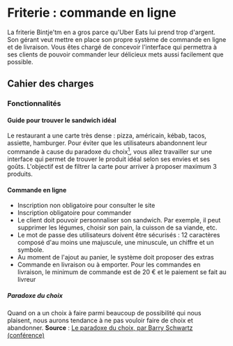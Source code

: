 # Friterie : commande en ligne
La friterie Bintje'tm en a gros parce qu'Uber Eats lui prend trop d'argent. Son gérant veut mettre en place son propre système de commande en ligne et de livraison. Vous êtes chargé de concevoir l'interface qui permettra à ses clients de pouvoir commander leur délicieux mets aussi facilement que possible.

## Cahier des charges
### Fonctionnalités
#### Guide pour trouver le sandwich idéal
Le restaurant a une carte très dense : pizza, américain, kébab, tacos, assiette, hamburger. Pour éviter que les utilisateurs abandonnent leur commande à cause du paradoxe du choix[<sup>1</sup>](#paradoxe-du-choix), vous allez travailler sur une interface qui permet de trouver le produit idéal selon ses envies et ses goûts. L'objectif est de filtrer la carte pour arriver à proposer maximum 3 produits.

#### Commande en ligne
- Inscription non obligatoire pour consulter le site
- Inscription obligatoire pour commander
- Le client doit pouvoir personnaliser son sandwich. Par exemple, il peut supprimer les légumes, choisir son pain, la cuisson de sa viande, etc.
- Le mot de passe des utilisateurs doivent être sécurisés : 12 caractères composé d'au moins une majuscule, une minuscule, un chiffre et un symbole.
- Au moment de l'ajout au panier, le système doit proposer des extras
- Commande en livraison ou à emporter. Pour les commandes en livraison, le minimum de commande est de 20 € et le paiement se fait au livreur

##### Paradoxe du choix
Quand on a un choix à faire parmi beaucoup de possibilité qui nous plaisent, nous aurons tendance à ne pas vouloir faire de choix et abandonner.
**Source** : [Le paradoxe du choix, par Barry Schwartz (conférence)](https://www.ted.com/talks/barry_schwartz_the_paradox_of_choice?language=fr)
